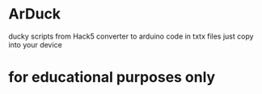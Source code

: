 # ArDuck

ducky scripts from Hack5 converter to arduino code in txtx files
just copy into your device

# for educational purposes only
